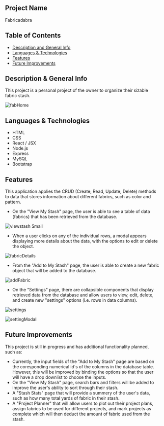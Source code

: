 ## Project Name
Fabricadabra

## Table of Contents
- [Description and General Info](https://github.com/briennekordis/fabricadabra#description--general-info)
- [Languages & Technologies](https://github.com/briennekordis/fabricadabra#languages--technologies)
- [Features](https://github.com/briennekordis/fabricadabra#features)
- [Future Improvements](https://github.com/briennekordis/fabricadabra#future-improvements)

## Description & General Info
This project is a personal project of the owner to organize their sizable fabric stash.

![fabHome](https://user-images.githubusercontent.com/87245718/160255826-a28f14a5-a10e-4361-b30a-aa05d009635d.png)


## Languages & Technologies
- HTML
- CSS
- React / JSX
- Node.js
- Express
- MySQL
- Bootstrap

## Features
This application applies the CRUD (Create, Read, Update, Delete) methods to data that stores information about different fabrics, such as color and pattern. 
- On the "View My Stash" page, the user is able to see a table of data (fabrics) that has been retrieved from the database. 

![viewstash Small](https://user-images.githubusercontent.com/87245718/160155944-df4448f7-a5c4-4aa5-9279-e2ee70bfd738.jpeg)


- When a user clicks on any of the individual rows, a modal appears displaying more details about the data, with the options to edit or delete the object. 

![fabricDetails](https://user-images.githubusercontent.com/87245718/160255810-e72d701d-3969-4f39-bd6a-8e985d96df67.png)


- From the "Add to My Stash" page, the user is able to create a new fabric object that will be added to the database. 

![addFabric](https://user-images.githubusercontent.com/87245718/160255815-68fa1e31-803f-4d11-8f99-5c585b2107ee.png)

- On the "Settings" page, there are collapsible components that display retrieved data from the database and allow users to view, edit, delete, and create new "settings" options (i.e. rows in data columns). 

![settings](https://user-images.githubusercontent.com/87245718/160255859-2ce81eac-76c3-4dde-b9be-46175528785d.png)

![settingModal](https://user-images.githubusercontent.com/87245718/160255865-991430ab-4a14-4cc4-ac96-47ef69158ba0.png)



## Future Improvements
This project is still in progress and has additional functionality planned, such as:
- Currently, the input fields of the "Add to My Stash" page are based on the coresponding numerical id's of the columns in the database table.
 However, this will be improved by binding the options so that the user will have a drop downlist to choose the inputs. 
- On the "View My Stash" page, search bars and filters will be added to improve the user's ability to sort through their stash.
- A "Stash Stats" page that will provide a summery of the user's data, such as how many total yards of fabric in their stash. 
- A "Project Planner" that will allow users to plot out their project plans, assign fabrics to be used for different projects, 
and mark projects as complete which will then deduct the amount of fabric used from the stash. 



